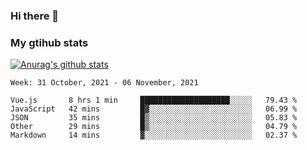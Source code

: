 ### Hi there 👋

### My gtihub stats

[![Anurag's github stats](https://github-readme-stats.vercel.app/api?username=gaozhidong)](https://github.com/gaozhidong/github-readme-stats)

<!--START_SECTION:waka-->
```text
Week: 31 October, 2021 - 06 November, 2021

Vue.js       8 hrs 1 min     ████████████████████░░░░░   79.43 % 
JavaScript   42 mins         █▓░░░░░░░░░░░░░░░░░░░░░░░   06.99 % 
JSON         35 mins         █▒░░░░░░░░░░░░░░░░░░░░░░░   05.83 % 
Other        29 mins         █▒░░░░░░░░░░░░░░░░░░░░░░░   04.79 % 
Markdown     14 mins         ▓░░░░░░░░░░░░░░░░░░░░░░░░   02.37 % 
```
<!--END_SECTION:waka-->